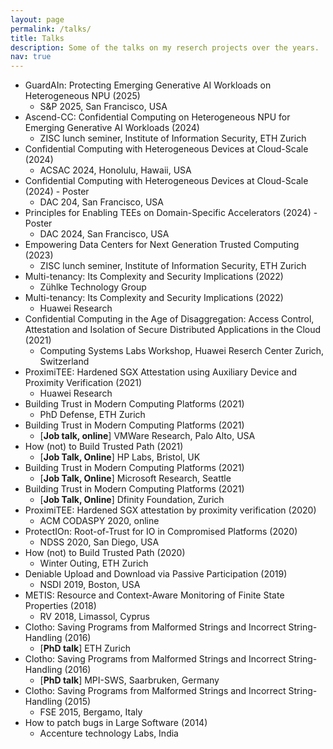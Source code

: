 ```yaml
---
layout: page
permalink: /talks/
title: Talks
description: Some of the talks on my reserch projects over the years.
nav: true
---
```


- GuardAIn: Protecting Emerging Generative AI Workloads on Heterogeneous NPU
  (2025)
  - S&P 2025, San Francisco, USA
- Ascend-CC: Confidential Computing on Heterogeneous NPU for Emerging Generative AI Workloads
  (2024)
  - ZISC lunch seminer, Institute of Information Security, ETH Zurich
- Confidential Computing with Heterogeneous Devices at Cloud-Scale (2024)
  - ACSAC 2024, Honolulu, Hawaii, USA
- Confidential Computing with Heterogeneous Devices at Cloud-Scale (2024) - Poster
  - DAC 204, San Francisco, USA
- Principles for Enabling TEEs on Domain-Specific Accelerators (2024) - Poster
  - DAC 2024, San Francisco, USA
- Empowering Data Centers for Next Generation Trusted Computing (2023)
  - ZISC lunch seminer, Institute of Information Security, ETH Zurich
- Multi-tenancy: Its Complexity and Security Implications (2022)
  - Zühlke Technology Group
- Multi-tenancy: Its Complexity and Security Implications (2022)
  - Huawei Research
- Confidential Computing in the Age of Disaggregation: Access Control, Attestation and Isolation of Secure Distributed Applications in the Cloud (2021)
  - Computing Systems Labs Workshop, Huawei Reserch Center Zurich, Switzerland
- ProximiTEE: Hardened SGX Attestation using Auxiliary Device and Proximity Verification (2021)
  - Huawei Research
- Building Trust in Modern Computing Platforms (2021)
  - PhD Defense, ETH Zurich
- Building Trust in Modern Computing Platforms (2021)
  - [**Job talk, online**] VMWare Research, Palo Alto, USA
- How (not) to Build Trusted Path (2021)
  - [**Job Talk, Online**] HP Labs, Bristol, UK
- Building Trust in Modern Computing Platforms (2021)
  - [**Job Talk, Online**] Microsoft Research, Seattle
- Building Trust in Modern Computing Platforms (2021)
  - [**Job Talk, Online**] Dfinity Foundation, Zurich
- ProximiTEE: Hardened SGX attestation by proximity verification (2020)
  - ACM CODASPY 2020, online
- ProtectIOn: Root-of-Trust for IO in Compromised Platforms (2020)
  - NDSS 2020, San Diego, USA
- How (not) to Build Trusted Path (2020)
  - Winter Outing, ETH Zurich
- Deniable Upload and Download via Passive Participation (2019)
  - NSDI 2019, Boston, USA
- METIS: Resource and Context-Aware Monitoring of Finite State Properties (2018)
  - RV 2018, Limassol, Cyprus
- Clotho: Saving Programs from Malformed Strings and Incorrect String-Handling (2016)
  - [**PhD talk**] ETH Zurich
- Clotho: Saving Programs from Malformed Strings and Incorrect String-Handling (2016)
  - [**PhD talk**] MPI-SWS, Saarbruken, Germany
- Clotho: Saving Programs from Malformed Strings and Incorrect String-Handling (2015)
  - FSE 2015, Bergamo, Italy
- How to patch bugs in Large Software (2014)
  - Accenture technology Labs, India
